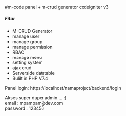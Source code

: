 #m-code panel + m-crud generator codeigniter v3
<h5>Fitur</h5>
<ul>
<li>M-CRUD Generator</li>
<li>manage user</li>
<li>manage group</li>
<li>manage permission</li>
<li>RBAC</li>
<li>manage menu</li>
<li>setting system</li>
<li>ajax crud</li>
<li>Serverside datatable</li>
<li>Bulilt in PHP V.7.4</li>
</ul>


<p>Panel login: https://localhost/namaproject/backend/login</p>
Akses super duper admin.... :)</br>
email : mpampam@dev.com</br>
password : 123456
